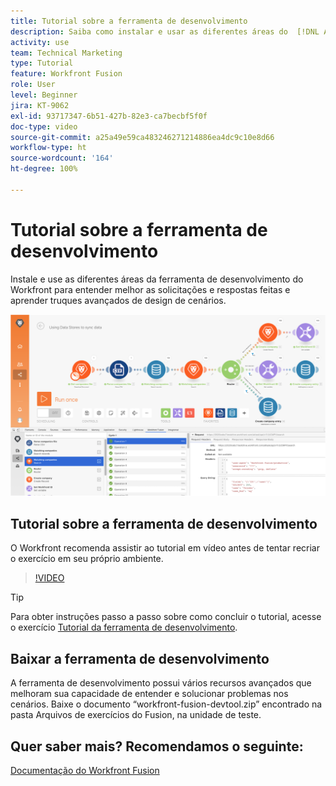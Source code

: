 ```yaml
---
title: Tutorial sobre a ferramenta de desenvolvimento
description: Saiba como instalar e usar as diferentes áreas do  [!DNL Adobe Workfront Fusion Dev Tool]  para aprender truques avançados de design de cenário.
activity: use
team: Technical Marketing
type: Tutorial
feature: Workfront Fusion
role: User
level: Beginner
jira: KT-9062
exl-id: 93717347-6b51-427b-82e3-ca7becbf5f0f
doc-type: video
source-git-commit: a25a49e59ca483246271214886ea4dc9c10e8d66
workflow-type: ht
source-wordcount: '164'
ht-degree: 100%

---
```


# Tutorial sobre a ferramenta de desenvolvimento

Instale e use as diferentes áreas da ferramenta de desenvolvimento do Workfront para entender melhor as solicitações e respostas feitas e aprender truques avançados de design de cenários.

![Uma imagem de um cenário do Fusion e da ferramenta de desenvolvimento](assets/troubleshooting-and-error-handling-1.png)

## Tutorial sobre a ferramenta de desenvolvimento

O Workfront recomenda assistir ao tutorial em vídeo antes de tentar recriar o exercício em seu próprio ambiente.

>[!VIDEO](https://video.tv.adobe.com/v/335303/?quality=12&learn=on)

>[!TIP]
>
>Para obter instruções passo a passo sobre como concluir o tutorial, acesse o exercício [Tutorial da ferramenta de desenvolvimento](https://experienceleague.adobe.com/docs/workfront-learn/tutorials-workfront/fusion/exercises/devtool.html?lang=pt-BR).


## Baixar a ferramenta de desenvolvimento

A ferramenta de desenvolvimento possui vários recursos avançados que melhoram sua capacidade de entender e solucionar problemas nos cenários. Baixe o documento “workfront-fusion-devtool.zip” encontrado na pasta Arquivos de exercícios do Fusion, na unidade de teste.



## Quer saber mais? Recomendamos o seguinte:

[Documentação do Workfront Fusion](https://experienceleague.adobe.com/docs/workfront/using/adobe-workfront-fusion/workfront-fusion-2.html?lang=br)
